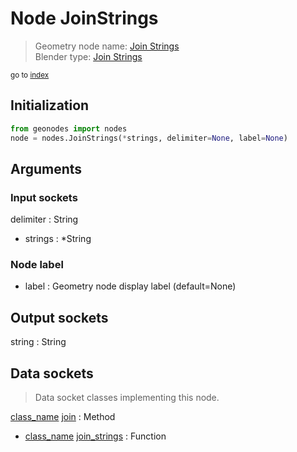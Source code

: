 
# Node JoinStrings

> Geometry node name: [Join Strings](https://docs.blender.org/manual/en/latest/modeling/geometry_nodes/material/join_strings.html)<br>
  Blender type: [Join Strings](https://docs.blender.org/api/current/bpy.types.GeometryNodeStringJoin.html)
  
<sub>go to [index](/docs/index.md)</sub>

## Initialization

```python
from geonodes import nodes
node = nodes.JoinStrings(*strings, delimiter=None, label=None)
```



## Arguments


### Input sockets

delimiter : String
- strings : *String

### Node label

- label : Geometry node display label (default=None)

## Output sockets

string : String

## Data sockets

> Data socket classes implementing this node.
  
[class_name](/docs/sockets/String.md) [join](/docs/sockets/String.md#join) : Method
- [class_name](/docs/sockets/functions.md) [join_strings](/docs/sockets/functions.md#join_strings) : Function
  
